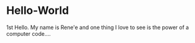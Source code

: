 # Hello-World
1st 
Hello. My name is Rene'e and one thing I love to see is the power of a computer code....
